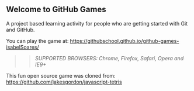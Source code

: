 ## Welcome to GitHub Games

A project based learning activity for people who are getting started with Git and GitHub.

You can play the game at: https://githubschool.github.io/github-games-isabelSoares/

>> _*SUPPORTED BROWSERS*: Chrome, Firefox, Safari, Opera and IE9+_

This fun open source game was cloned from: https://github.com/jakesgordon/javascript-tetris
